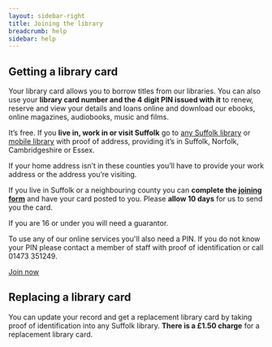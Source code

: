 ```yaml
---
layout: sidebar-right
title: Joining the library
breadcrumb: help
sidebar: help
---
```

## Getting a library card

Your library card allows you to borrow titles from our libraries. You can also use your **library card number and the 4 digit PIN issued with it** to renew, reserve and view your details and loans online and download our ebooks, online magazines, audiobooks, music and films.

It&#8217;s free. If you **live in, work in or visit Suffolk** go to [any Suffolk library](/libraries/) or [mobile library](/mobiles-home/) with proof of address, providing it&#8217;s in Suffolk, Norfolk, Cambridgeshire or Essex.

If your home address isn&#8217;t in these counties you&#8217;ll have to provide your work address or the address you&#8217;re visiting.

If you live in Suffolk or a neighbouring county you can **complete the [joining form](https://suffolk.spydus.co.uk/cgi-bin/spydus.exe/MSGTRN/OPAC/JOIN)** and have your card posted to you. Please **allow 10 days** for us to send you the card.

If you are 16 or under you will need a guarantor.

To use any of our online services you'll also need a PIN. If you do not know your PIN please contact a member of staff with proof of identification or call 01473 351249.

[Join now](https://suffolk.spydus.co.uk/cgi-bin/spydus.exe/MSGTRN/OPAC/JOIN)

## Replacing a library card

You can update your record and get a replacement library card by taking proof of identification into any Suffolk library. **There is a &pound;1.50 charge** for a replacement library card.

